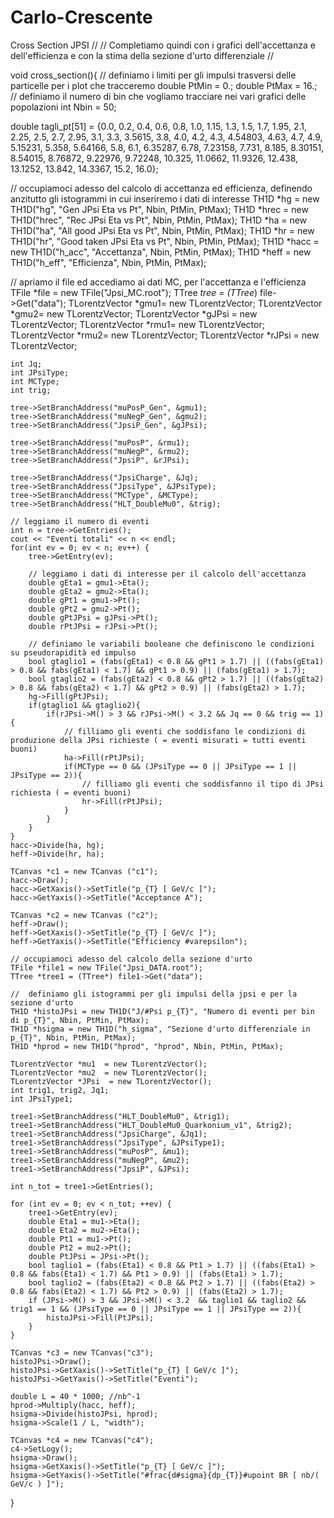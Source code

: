 # Carlo-Crescente
Cross Section JPSI
//
//  Completiamo quindi con i grafici dell'accettanza e dell'efficienza e con la stima della sezione d'urto differenziale
//

void cross_section(){
    // definiamo i limiti per gli impulsi trasversi delle particelle per  i plot che tracceremo
    double PtMin = 0.;
    double PtMax = 16.;
    // definiamo il numero di bin che vogliamo tracciare nei vari grafici delle popolazioni
    int Nbin = 50;
    
double tagli_pt[51] = {0.0, 0.2, 0.4, 0.6, 0.8, 1.0, 1.15, 1.3, 1.5, 1.7, 1.95, 2.1, 2.25, 2.5, 2.7, 2.95, 3.1, 3.3, 3.5615, 3.8, 4.0, 4.2, 4.3, 4.54803, 4.63, 4.7, 4.9,   5.15231, 5.358, 5.64166, 5.8, 6.1, 6.35287, 6.78, 7.23158, 7.731, 8.185, 8.30151, 8.54015, 8.76872, 9.22976, 9.72248, 10.325, 11.0662, 11.9326, 12.438, 13.1252, 13.842, 14.3367, 15.2, 16.0};
    
// occupiamoci adesso del calcolo di accettanza ed efficienza, definendo anzitutto gli istogrammi in cui inseriremo i dati di interesse
    TH1D *hg = new TH1D("hg", "Gen JPsi Eta vs Pt", Nbin, PtMin, PtMax);
    TH1D *hrec = new TH1D("hrec", "Rec JPsi Eta vs Pt", Nbin, PtMin, PtMax);
    TH1D *ha = new TH1D("ha", "All good JPsi Eta vs Pt", Nbin, PtMin, PtMax);
    TH1D *hr = new TH1D("hr", "Good taken JPsi Eta vs Pt", Nbin, PtMin, PtMax);
    TH1D *hacc = new TH1D("h_acc", "Accettanza", Nbin, PtMin, PtMax);
    TH1D *heff = new TH1D("h_eff", "Efficienza", Nbin, PtMin, PtMax);
    
// apriamo il file ed accediamo ai dati MC, per l'accettanza e l'efficienza
    TFile *file = new TFile("Jpsi_MC.root");
    TTree *tree = (TTree*) file->Get("data");
    TLorentzVector *gmu1= new TLorentzVector;
    TLorentzVector *gmu2= new TLorentzVector;
    TLorentzVector *gJPsi = new TLorentzVector;
    TLorentzVector *rmu1= new TLorentzVector;
    TLorentzVector *rmu2= new TLorentzVector;
    TLorentzVector *rJPsi = new TLorentzVector;
    
    int Jq;
    int JPsiType;
    int MCType;
    int trig;
   
    tree->SetBranchAddress("muPosP_Gen", &gmu1);
    tree->SetBranchAddress("muNegP_Gen", &gmu2);
    tree->SetBranchAddress("JpsiP_Gen", &gJPsi);

    tree->SetBranchAddress("muPosP", &rmu1);
    tree->SetBranchAddress("muNegP", &rmu2);
    tree->SetBranchAddress("JpsiP", &rJPsi);
    
    tree->SetBranchAddress("JpsiCharge", &Jq);
    tree->SetBranchAddress("JpsiType", &JPsiType);
    tree->SetBranchAddress("MCType", &MCType);
    tree->SetBranchAddress("HLT_DoubleMu0", &trig);
    
    // leggiamo il numero di eventi
    int n = tree->GetEntries();
    cout << "Eventi totali" << n << endl;
    for(int ev = 0; ev < n; ev++) {
        tree->GetEntry(ev);
        
        // leggiamo i dati di interesse per il calcolo dell'accettanza
        double gEta1 = gmu1->Eta();
        double gEta2 = gmu2->Eta();
        double gPt1 = gmu1->Pt();
        double gPt2 = gmu2->Pt();
        double gPtJPsi = gJPsi->Pt();
        double rPtJPsi = rJPsi->Pt();

        // definiamo le variabili booleane che definiscono le condizioni su pseudorapidità ed impulso
        bool gtaglio1 = (fabs(gEta1) < 0.8 && gPt1 > 1.7) || ((fabs(gEta1) > 0.8 && fabs(gEta1) < 1.7) && gPt1 > 0.9) || (fabs(gEta1) > 1.7);
        bool gtaglio2 = (fabs(gEta2) < 0.8 && gPt2 > 1.7) || ((fabs(gEta2) > 0.8 && fabs(gEta2) < 1.7) && gPt2 > 0.9) || (fabs(gEta2) > 1.7);
        hg->Fill(gPtJPsi);
        if(gtaglio1 && gtaglio2){
            if(rJPsi->M() > 3 && rJPsi->M() < 3.2 && Jq == 0 && trig == 1){
                // filliamo gli eventi che soddisfano le condizioni di produzione della JPsi richieste ( = eventi misurati = tutti eventi buoni)
                ha->Fill(rPtJPsi);
                if(MCType == 0 && (JPsiType == 0 || JPsiType == 1 || JPsiType == 2)){
                    // filliamo gli eventi che soddisfanno il tipo di JPsi richiesta ( = eventi buoni)
                    hr->Fill(rPtJPsi);
                }
            }
        }
    }
    hacc->Divide(ha, hg);
    heff->Divide(hr, ha);
      
    TCanvas *c1 = new TCanvas ("c1");
    hacc->Draw();
    hacc->GetXaxis()->SetTitle("p_{T} [ GeV/c ]");
    hacc->GetYaxis()->SetTitle("Acceptance A");
      
    TCanvas *c2 = new TCanvas ("c2");
    heff->Draw();
    heff->GetXaxis()->SetTitle("p_{T} [ GeV/c ]");
    heff->GetYaxis()->SetTitle("Efficiency #varepsilon");
    
    // occupiamoci adesso del calcolo della sezione d'urto
    TFile *file1 = new TFile("Jpsi_DATA.root");
    TTree *tree1 = (TTree*) file1->Get("data");
        
    //  definiamo gli istogrammi per gli impulsi della jpsi e per la sezione d'urto
    TH1D *histoJPsi = new TH1D("J/#Psi p_{T}", "Numero di eventi per bin di p_{T}", Nbin, PtMin, PtMax);
    TH1D *hsigma = new TH1D("h_sigma", "Sezione d'urto differenziale in p_{T}", Nbin, PtMin, PtMax);
    TH1D *hprod = new TH1D("hprod", "hprod", Nbin, PtMin, PtMax);
        
    TLorentzVector *mu1  = new TLorentzVector();
    TLorentzVector *mu2  = new TLorentzVector();
    TLorentzVector *JPsi  = new TLorentzVector();
    int trig1, trig2, Jq1;
    int JPsiType1;

    tree1->SetBranchAddress("HLT_DoubleMu0", &trig1);
    tree1->SetBranchAddress("HLT_DoubleMu0_Quarkonium_v1", &trig2);
    tree1->SetBranchAddress("JpsiCharge", &Jq1);
    tree1->SetBranchAddress("JpsiType", &JPsiType1);
    tree1->SetBranchAddress("muPosP", &mu1);
    tree1->SetBranchAddress("muNegP", &mu2);
    tree1->SetBranchAddress("JpsiP", &JPsi);
    
    int n_tot = tree1->GetEntries();
                
    for (int ev = 0; ev < n_tot; ++ev) {
        tree1->GetEntry(ev);
        double Eta1 = mu1->Eta();
        double Eta2 = mu2->Eta();
        double Pt1 = mu1->Pt();
        double Pt2 = mu2->Pt();
        double PtJPsi = JPsi->Pt();
        bool taglio1 = (fabs(Eta1) < 0.8 && Pt1 > 1.7) || ((fabs(Eta1) > 0.8 && fabs(Eta1) < 1.7) && Pt1 > 0.9) || (fabs(Eta1) > 1.7);
        bool taglio2 = (fabs(Eta2) < 0.8 && Pt2 > 1.7) || ((fabs(Eta2) > 0.8 && fabs(Eta2) < 1.7) && Pt2 > 0.9) || (fabs(Eta2) > 1.7);
        if (JPsi->M() > 3 && JPsi->M() < 3.2  && taglio1 && taglio2 && trig1 == 1 && (JPsiType == 0 || JPsiType == 1 || JPsiType == 2)){
            histoJPsi->Fill(PtJPsi);
        }
    }
        
    TCanvas *c3 = new TCanvas("c3");
    histoJPsi->Draw();
    histoJPsi->GetXaxis()->SetTitle("p_{T} [ GeV/c ]");
    histoJPsi->GetYaxis()->SetTitle("Eventi");
    
    double L = 40 * 1000; //nb^-1
    hprod->Multiply(hacc, heff);
    hsigma->Divide(histoJPsi, hprod);
    hsigma->Scale(1 / L, "width");

    TCanvas *c4 = new TCanvas("c4");
    c4->SetLogy();
    hsigma->Draw();
    hsigma->GetXaxis()->SetTitle("p_{T} [ GeV/c ]");
    hsigma->GetYaxis()->SetTitle("#frac{d#sigma}{dp_{T}}#upoint BR [ nb/( GeV/c ) ]");
}
